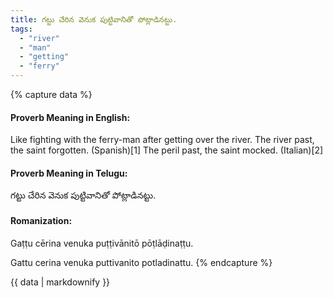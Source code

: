 ```yaml
---
title: గట్టు చేరిన వెనుక పుట్టివానితో పోట్లాడినట్టు.
tags:
  - "river"
  - "man"
  - "getting"
  - "ferry"
---
```


{% capture data %}
#### Proverb Meaning in English:
Like fighting with the ferry-man after getting over the river.
The river past, the saint forgotten. (Spanish)[1]
The peril past, the saint mocked. (Italian)[2]

#### Proverb Meaning in Telugu:
గట్టు చేరిన వెనుక పుట్టివానితో పోట్లాడినట్టు.

#### Romanization:
Gaṭṭu cērina venuka puṭṭivānitō pōṭlāḍinaṭṭu.

Gattu cerina venuka puttivanito potladinattu.
{% endcapture %}

{{ data | markdownify }}

